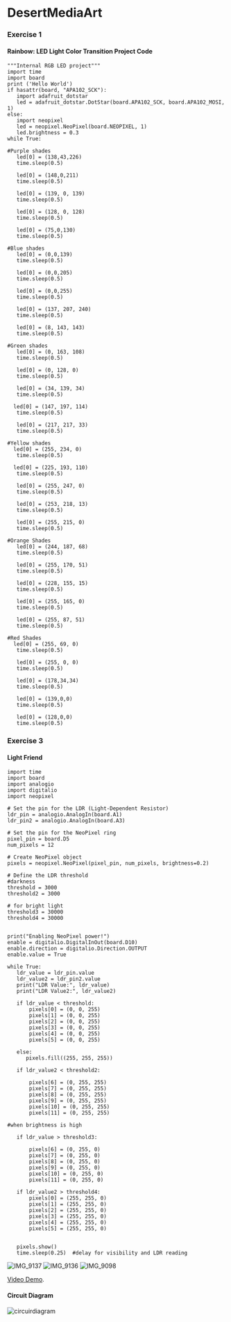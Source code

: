 # DesertMediaArt

### Exercise 1
#### Rainbow: LED Light Color Transition Project Code
 ```
"""Internal RGB LED project"""
import time
import board
print ('Hello World')
if hasattr(board, "APA102_SCK"):
    import adafruit_dotstar
    led = adafruit_dotstar.DotStar(board.APA102_SCK, board.APA102_MOSI, 1)
else:
    import neopixel
    led = neopixel.NeoPixel(board.NEOPIXEL, 1)
    led.brightness = 0.3
while True:
    
#Purple shades
    led[0] = (138,43,226)
    time.sleep(0.5)
    
    led[0] = (148,0,211)
    time.sleep(0.5)
    
    led[0] = (139, 0, 139)
    time.sleep(0.5)
    
    led[0] = (128, 0, 128)
    time.sleep(0.5)
    
    led[0] = (75,0,130)
    time.sleep(0.5)
    
#Blue shades
    led[0] = (0,0,139)
    time.sleep(0.5) 
    
    led[0] = (0,0,205)
    time.sleep(0.5) 
    
    led[0] = (0,0,255)
    time.sleep(0.5)
    
    led[0] = (137, 207, 240)
    time.sleep(0.5)
    
    led[0] = (8, 143, 143)
    time.sleep(0.5)
    
#Green shades
    led[0] = (0, 163, 108)
    time.sleep(0.5)  
    
    led[0] = (0, 128, 0)
    time.sleep(0.5)
 
    led[0] = (34, 139, 34)
    time.sleep(0.5)  
    
   led[0] = (147, 197, 114)
    time.sleep(0.5)        
    
    led[0] = (217, 217, 33)
    time.sleep(0.5)
    
#Yellow shades
   led[0] = (255, 234, 0)
    time.sleep(0.5)
    
   led[0] = (225, 193, 110)
    time.sleep(0.5)
    
    led[0] = (255, 247, 0)
    time.sleep(0.5)
    
    led[0] = (253, 218, 13)
    time.sleep(0.5)
    
    led[0] = (255, 215, 0)
    time.sleep(0.5)
    
#Orange Shades
    led[0] = (244, 187, 68)
    time.sleep(0.5)
    
    led[0] = (255, 170, 51)
    time.sleep(0.5)
    
    led[0] = (228, 155, 15)
    time.sleep(0.5)
    
    led[0] = (255, 165, 0)
    time.sleep(0.5)
    
    led[0] = (255, 87, 51)
    time.sleep(0.5)
    
#Red Shades
   led[0] = (255, 69, 0)
    time.sleep(0.5)

    led[0] = (255, 0, 0)
    time.sleep(0.5)
    
    led[0] = (178,34,34)
    time.sleep(0.5)
    
    led[0] = (139,0,0)
    time.sleep(0.5)
    
    led[0] = (128,0,0)
    time.sleep(0.5)
  ```


### Exercise 3
#### Light Friend
 ```
import time
import board
import analogio
import digitalio
import neopixel

# Set the pin for the LDR (Light-Dependent Resistor)
ldr_pin = analogio.AnalogIn(board.A1)
ldr_pin2 = analogio.AnalogIn(board.A3)

# Set the pin for the NeoPixel ring
pixel_pin = board.D5
num_pixels = 12

# Create NeoPixel object
pixels = neopixel.NeoPixel(pixel_pin, num_pixels, brightness=0.2)

# Define the LDR threshold
#darkness
threshold = 3000
threshold2 = 3000

# for bright light
threshold3 = 30000
threshold4 = 30000


print("Enabling NeoPixel power!")
enable = digitalio.DigitalInOut(board.D10)
enable.direction = digitalio.Direction.OUTPUT
enable.value = True   
   
while True:
    ldr_value = ldr_pin.value
    ldr_value2 = ldr_pin2.value
    print("LDR Value:", ldr_value)
    print("LDR Value2:", ldr_value2)

    if ldr_value < threshold:
        pixels[0] = (0, 0, 255)
        pixels[1] = (0, 0, 255)
        pixels[2] = (0, 0, 255)
        pixels[3] = (0, 0, 255)
        pixels[4] = (0, 0, 255)
        pixels[5] = (0, 0, 255)
 
    else:
       pixels.fill((255, 255, 255))
        
    if ldr_value2 < threshold2:
    
        pixels[6] = (0, 255, 255)
        pixels[7] = (0, 255, 255)
        pixels[8] = (0, 255, 255)
        pixels[9] = (0, 255, 255)
        pixels[10] = (0, 255, 255)
        pixels[11] = (0, 255, 255)

#when brightness is high

    if ldr_value > threshold3:
    
        pixels[6] = (0, 255, 0)
        pixels[7] = (0, 255, 0)
        pixels[8] = (0, 255, 0)
        pixels[9] = (0, 255, 0)
        pixels[10] = (0, 255, 0)
        pixels[11] = (0, 255, 0)

    if ldr_value2 > threshold4:
        pixels[0] = (255, 255, 0)
        pixels[1] = (255, 255, 0)
        pixels[2] = (255, 255, 0)
        pixels[3] = (255, 255, 0)
        pixels[4] = (255, 255, 0)
        pixels[5] = (255, 255, 0)

        
    pixels.show()
    time.sleep(0.25)  #delay for visibility and LDR reading

   ```

![IMG_9137](https://github.com/NoufAAlnuaimi/DesertMediaArt/assets/144128799/a0da5d22-f1bf-4c96-aa08-140e3483169f)
![IMG_9136](https://github.com/NoufAAlnuaimi/DesertMediaArt/assets/144128799/422c77c9-e2cd-426c-98d4-2318cf0ecfb9)
![IMG_9098](https://github.com/NoufAAlnuaimi/DesertMediaArt/assets/144128799/d33d2af7-082f-4579-8610-d957a25588ac)


[Video Demo](https://drive.google.com/file/d/1F8iX1j2sUEi0TorR-WuuP_OVvw26NUPI/view?usp=sharing).


#### Circuit Diagram
![circuirdiagram](https://github.com/NoufAAlnuaimi/DesertMediaArt/assets/144128799/10bdb9fe-0ff9-49c7-88b9-d32e9d75f567)



